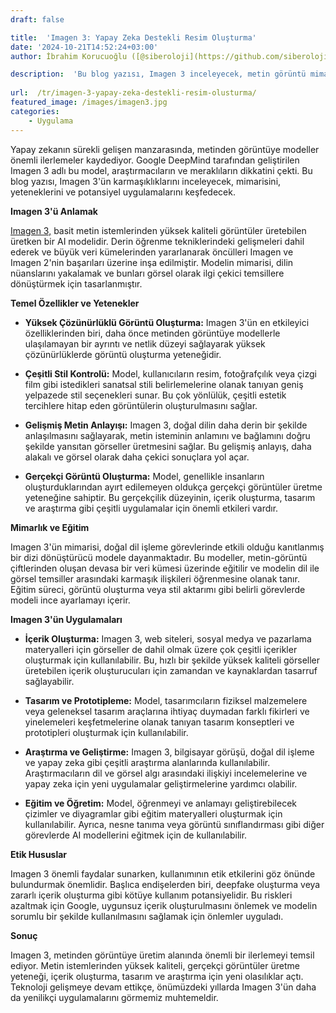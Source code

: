 ```yaml
---
draft: false

title:  'Imagen 3: Yapay Zeka Destekli Resim Oluşturma'
date: '2024-10-21T14:52:24+03:00'
author: İbrahim Korucuoğlu ([@siberoloji](https://github.com/siberoloji))

description:  'Bu blog yazısı, Imagen 3 inceleyecek, metin görüntü mimarisini, yeteneklerini ve potansiyel uygulamalarını keşfedecek.' 
 
url:  /tr/imagen-3-yapay-zeka-destekli-resim-olusturma/
featured_image: /images/imagen3.jpg
categories:
    - Uygulama
---
```



Yapay zekanın sürekli gelişen manzarasında, metinden görüntüye modeller önemli ilerlemeler kaydediyor. Google DeepMind tarafından geliştirilen Imagen 3 adlı bu model, araştırmacıların ve meraklıların dikkatini çekti. Bu blog yazısı, Imagen 3'ün karmaşıklıklarını inceleyecek, mimarisini, yeteneklerini ve potansiyel uygulamalarını keşfedecek.



**Imagen 3'ü Anlamak**



<a href="https://deepmind.google/technologies/imagen-3/" target="_blank" rel="noreferrer noopener">Imagen 3,</a> basit metin istemlerinden yüksek kaliteli görüntüler üretebilen üretken bir AI modelidir. Derin öğrenme tekniklerindeki gelişmeleri dahil ederek ve büyük veri kümelerinden yararlanarak öncülleri Imagen ve Imagen 2'nin başarıları üzerine inşa edilmiştir. Modelin mimarisi, dilin nüanslarını yakalamak ve bunları görsel olarak ilgi çekici temsillere dönüştürmek için tasarlanmıştır.



**Temel Özellikler ve Yetenekler**


* **Yüksek Çözünürlüklü Görüntü Oluşturma:**  Imagen 3'ün en etkileyici özelliklerinden biri, daha önce metinden görüntüye modellerle ulaşılamayan bir ayrıntı ve netlik düzeyi sağlayarak yüksek çözünürlüklerde görüntü oluşturma yeteneğidir.

* **Çeşitli Stil Kontrolü:**  Model, kullanıcıların resim, fotoğrafçılık veya çizgi film gibi istedikleri sanatsal stili belirlemelerine olanak tanıyan geniş yelpazede stil seçenekleri sunar. Bu çok yönlülük, çeşitli estetik tercihlere hitap eden görüntülerin oluşturulmasını sağlar.

* **Gelişmiş Metin Anlayışı:**  Imagen 3, doğal dilin daha derin bir şekilde anlaşılmasını sağlayarak, metin isteminin anlamını ve bağlamını doğru şekilde yansıtan görseller üretmesini sağlar. Bu gelişmiş anlayış, daha alakalı ve görsel olarak daha çekici sonuçlara yol açar.

* **Gerçekçi Görüntü Oluşturma:**  Model, genellikle insanların oluşturduklarından ayırt edilemeyen oldukça gerçekçi görüntüler üretme yeteneğine sahiptir. Bu gerçekçilik düzeyinin, içerik oluşturma, tasarım ve araştırma gibi çeşitli uygulamalar için önemli etkileri vardır.




**Mimarlık ve Eğitim**



Imagen 3'ün mimarisi, doğal dil işleme görevlerinde etkili olduğu kanıtlanmış bir dizi dönüştürücü modele dayanmaktadır. Bu modeller, metin-görüntü çiftlerinden oluşan devasa bir veri kümesi üzerinde eğitilir ve modelin dil ile görsel temsiller arasındaki karmaşık ilişkileri öğrenmesine olanak tanır. Eğitim süreci, görüntü oluşturma veya stil aktarımı gibi belirli görevlerde modeli ince ayarlamayı içerir.



**Imagen 3'ün Uygulamaları**


* **İçerik Oluşturma:**  Imagen 3, web siteleri, sosyal medya ve pazarlama materyalleri için görseller de dahil olmak üzere çok çeşitli içerikler oluşturmak için kullanılabilir. Bu, hızlı bir şekilde yüksek kaliteli görseller üretebilen içerik oluşturucuları için zamandan ve kaynaklardan tasarruf sağlayabilir.

* **Tasarım ve Prototipleme:**  Model, tasarımcıların fiziksel malzemelere veya geleneksel tasarım araçlarına ihtiyaç duymadan farklı fikirleri ve yinelemeleri keşfetmelerine olanak tanıyan tasarım konseptleri ve prototipleri oluşturmak için kullanılabilir.

* **Araştırma ve Geliştirme:**  Imagen 3, bilgisayar görüşü, doğal dil işleme ve yapay zeka gibi çeşitli araştırma alanlarında kullanılabilir. Araştırmacıların dil ve görsel algı arasındaki ilişkiyi incelemelerine ve yapay zeka için yeni uygulamalar geliştirmelerine yardımcı olabilir.

* **Eğitim ve Öğretim:**  Model, öğrenmeyi ve anlamayı geliştirebilecek çizimler ve diyagramlar gibi eğitim materyalleri oluşturmak için kullanılabilir. Ayrıca, nesne tanıma veya görüntü sınıflandırması gibi diğer görevlerde AI modellerini eğitmek için de kullanılabilir.




**Etik Hususlar**



Imagen 3 önemli faydalar sunarken, kullanımının etik etkilerini göz önünde bulundurmak önemlidir. Başlıca endişelerden biri, deepfake oluşturma veya zararlı içerik oluşturma gibi kötüye kullanım potansiyelidir. Bu riskleri azaltmak için Google, uygunsuz içerik oluşturulmasını önlemek ve modelin sorumlu bir şekilde kullanılmasını sağlamak için önlemler uyguladı.



**Sonuç**



Imagen 3, metinden görüntüye üretim alanında önemli bir ilerlemeyi temsil ediyor. Metin istemlerinden yüksek kaliteli, gerçekçi görüntüler üretme yeteneği, içerik oluşturma, tasarım ve araştırma için yeni olasılıklar açtı. Teknoloji gelişmeye devam ettikçe, önümüzdeki yıllarda Imagen 3'ün daha da yenilikçi uygulamalarını görmemiz muhtemeldir.
